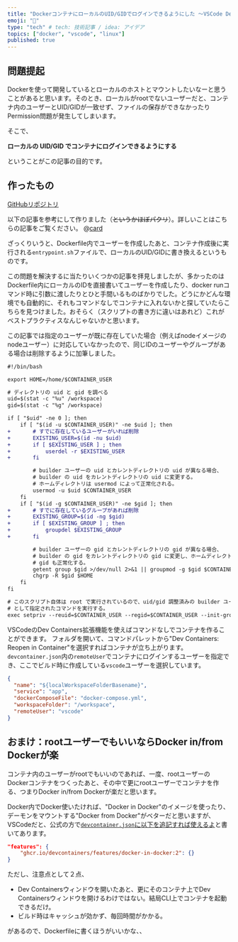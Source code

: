 ```yaml
---
title: "DockerコンテナにローカルのUID/GIDでログインできるようにした 〜VSCode Dev Containersを添えて〜"
emoji: "👏"
type: "tech" # tech: 技術記事 / idea: アイデア
topics: ["docker", "vscode", "linux"]
published: true
---
```


## 問題提起

Dockerを使って開発しているとローカルのホストとマウントしたいなーと思うことがあると思います。そのとき、ローカルがrootでないユーザーだと、コンテナ内のユーザーとUID/GIDが一致せず、ファイルの保存ができなかったりPermission問題が発生してしまいます。

そこで、

**ローカルの UID/GID でコンテナにログインできるようにする**

ということがこの記事の目的です。

## 作ったもの

[GitHubリポジトリ](https://github.com/senkenn/docker-non-root)

以下の記事を参考にして作りました（~~というかほぼパクリ~~）。詳しいことはこちらの記事をご覧ください。
@[card](https://zenn.dev/anyakichi/articles/73765814e57cba)

ざっくりいうと、Dockerfile内でユーザーを作成したあと、コンテナ作成後に実行される`entrypoint.sh`ファイルで、ローカルのUID/GIDに書き換えるというものです。

この問題を解決するに当たりいくつかの記事を拝見しましたが、多かったのはDockerfile内にローカルのIDを直接書いてユーザーを作成したり、docker runコマンド時に引数に渡したりとひと手間いるものばかりでした。どうにかどんな環境でも自動的に、それもコマンドなしでコンテナに入れないかと探していたらこちらを見つけました。おそらく（スクリプトの書き方に違いはあれど）これがベストプラクティスなんじゃないかと思います。

この記事では指定のユーザーが既に存在していた場合（例えばnodeイメージのnodeユーザー）に対応していなかったので、同じIDのユーザーやグループがある場合は削除するように加筆しました。

```diff sh:entrypoint.sh
#!/bin/bash

export HOME=/home/$CONTAINER_USER

# ディレクトリの uid と gid を調べる
uid=$(stat -c "%u" /workspace)
gid=$(stat -c "%g" /workspace)

if [ "$uid" -ne 0 ]; then
    if [ "$(id -u $CONTAINER_USER)" -ne $uid ]; then
+       # すでに存在しているユーザーがいれば削除
+       EXISTING_USER=$(id -nu $uid)
+       if [ $EXISTING_USER ] ; then
+           userdel -r $EXISTING_USER
+       fi

        # builder ユーザーの uid とカレントディレクトリの uid が異なる場合、
        # builder の uid をカレントディレクトリの uid に変更する。
        # ホームディレクトリは usermod によって正常化される。
        usermod -u $uid $CONTAINER_USER
    fi
    if [ "$(id -g $CONTAINER_USER)" -ne $gid ]; then
+       # すでに存在しているグループがあれば削除
+       EXISTING_GROUP=$(id -ng $gid)
+       if [ $EXISTING_GROUP ] ; then
+           groupdel $EXISTING_GROUP
+       fi

        # builder ユーザーの gid とカレントディレクトリの gid が異なる場合、
        # builder の gid をカレントディレクトリの gid に変更し、ホームディレクトリの
        # gid も正常化する。
        getent group $gid >/dev/null 2>&1 || groupmod -g $gid $CONTAINER_USER
        chgrp -R $gid $HOME
    fi
fi

# このスクリプト自体は root で実行されているので、uid/gid 調整済みの builder ユーザー
# として指定されたコマンドを実行する。
exec setpriv --reuid=$CONTAINER_USER --regid=$CONTAINER_USER --init-groups "$@"
```

VSCodeのDev Containers拡張機能を使えばコマンドなしでコンテナを作ることができます。
フォルダを開いて、コマンドパレットから"Dev Containers: Reopen in Container"を選択すればコンテナが立ち上がります。
`devcontainer.json`内の`remoteUser`でコンテナにログインするユーザーを指定でき、ここでビルド時に作成している`vscode`ユーザーを選択しています。

```json:devcontainer.json
{
  "name": "${localWorkspaceFolderBasename}",
  "service": "app",
  "dockerComposeFile": "docker-compose.yml",
  "workspaceFolder": "/workspace",
  "remoteUser": "vscode"
}
```

## おまけ：rootユーザーでもいいならDocker in/from Dockerが楽

コンテナ内のユーザーがrootでもいいのであれば、一度、rootユーザーのDockerコンテナをつくったあと、その中で更にrootユーザーでコンテナを作る、つまりDocker in/from Dockerが楽だと思います。

Docker内でDocker使いたければ、"Docker in Docker"のイメージを使ったり、デーモンをマウントする"Docker from Docker"がベターだと思いますが、VSCodeだと、公式の方で[`devcontainer.json`に以下を追記すれば使えるよ](https://github.com/devcontainers/features/tree/main/src/docker-in-docker)と書いてあります。

```json:devcontainer.json
"features": {
    "ghcr.io/devcontainers/features/docker-in-docker:2": {}
}
```

ただし、注意点として２点、

* Dev Containersウィンドウを開いたあと、更にそのコンテナ上でDev Containersウィンドウを開けるわけではない。結局CLI上でコンテナを起動できるだけ。
* ビルド時はキャッシュが効かず、毎回時間がかかる。

があるので、Dockerfileに書くほうがいいかな、、
